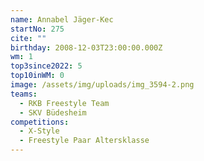 ```yaml
---
name: Annabel Jäger-Kec
startNo: 275
cite: ""
birthday: 2008-12-03T23:00:00.000Z
wm: 1
top3since2022: 5
top10inWM: 0
image: /assets/img/uploads/img_3594-2.png
teams:
  - RKB Freestyle Team
  - SKV Büdesheim
competitions:
  - X-Style
  - Freestyle Paar Altersklasse
---
```

